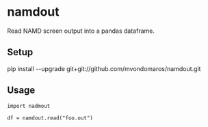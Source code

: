 # namdout

Read NAMD screen output into a pandas dataframe.

## Setup

pip install --upgrade git+git://github.com/mvondomaros/namdout.git

## Usage

```{python}
import nadmout

df = namdout.read("foo.out")
```

